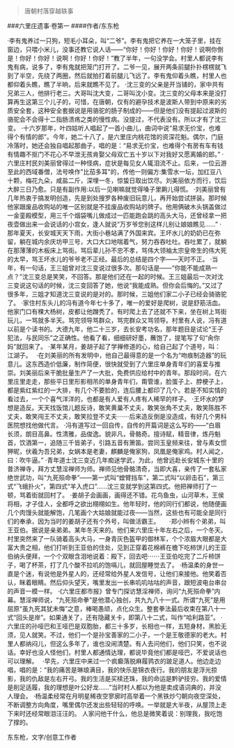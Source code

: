 > 唐朝村落穿越轶事

###六里庄遗事·卷第一
####作者/东东枪

·李有鬼养过一只狗，短毛小耳朵，叫“二爷”。李有鬼把它养在一大笼子里，挂在窗边，只喂小米儿，没事还教它说人话——“你好！你好！你好！你好！说啊你倒是！你好！你好！说啊！你好！你好！”教了半年，一句没学会。村里人都说李有鬼有病，说多了，李有鬼就把笼门打开了。二爷一见，展开两条前腿扑扑楞楞就飞到了半空，先绕了两圈，然后就拍打着前腿儿飞远了。李有鬼仰着头瞧，村里人也都仰着头瞧，瞧了半晌，后来就瞧不见了。
·沈三变的父亲是开当铺的，家中共有兄弟三人，他排行老三。大哥叫沈大变，二哥叫沈小变。沈三变的父母本来是没打算再生这第三个儿子的，可惜，在唐朝，仅有的避孕技术是波斯人带到中原来的劣质安全套，这种安全套据说是用骆驼的肠子制成的——但是他们没有提起过波斯的骆驼会不会得十二指肠溃疡之类的慢性病。没提过，不代表没有。所以才有了沈三变。
·十六岁那年，叶四姑听人唱起了一首小曲儿，曲词中说“易求无价宝，也难得个有情的郎”。今年，她二十八了，是六里庄内桃花馆的资深花魁。偶尔，门庭冷落时，她还会独自唱起那曲子，唱的是：“易求无价宝，也难得个有房有车有钱有情趣不抠门不花心不早泄无孩肯娶父母双亡五十岁以下对我好又愿离婚的郎。”
·六里庄村民刘美丽曾得过一种怪病，症状是每见女人辄泪流不止。后来，一位云游至此的西域番僧，法号唤作"比茄多耳"的，传他一则偏方:集雪水一坛，加红豆八十颗，梅花九朵，咸盐二斤，深埋一冬，惊蛰日取出饮尽。刘美丽依方而行，饮后大醉三日乃愈。只是有副作用:以后一见喇嘛就觉得嗓子里齁儿得慌。
·刘美丽曾有几年热衷于搞发明创造，先是到处搜罗各种废旧玩意儿，再开始尝试拼装。那时候他家跟废品收购站的唯一区别就是不挂废品收购站的牌子。他用俩破木头锅盖做过一金銮殿模型，用三千个烟袋嘴儿做成过一匹能跑会跳的高头大马，还曾经拿一把夜壶做出来一会说话的小宫女，逢人就说“万岁爷您别这样儿别让娘娘瞧见……”
·那年夏天，长安城天天下雨，大街小巷站满了外国来宾。王坏水儿的奶奶已在弥留，躺在城内余庆坊甲三号，大口大口地喘着气，努力吞吞吐吐。吞吐累了，就躺在那薄薄的木板床上骂街。骂后辈儿孙不忠不孝，骂伟大领袖太宗皇帝生的伟大死的太早，骂王坏水儿的爷爷老不正经。最后的总结是四个字——天时不正。
·当年，有一句话，王三姐曾对沈三变说过很多次。那句话是——“你能不能成熟一点？”沈三变总是笑笑，不回答。那是他们还在一起的时候。王三姐最后一次对沈三变说这句话的时候，沈三变回答了她，他说“我能成熟。但你会后悔的。”又过了很多年，三姐才知道沈三变说的是对的。那时候，三姐他们家二小子已经会骑骆驼了。
·家住村东头儿的冯有道今年七十多了，唯一的爱好是爬树，说是舒筋活血。他家门口有棵大杨树，皮都让他蹭秃了。有时爬上去了还就不下来，坐在树上骂街玩儿，一骂就多半天。骂完领导骂群众，骂完群众又骂领导。村里有人说，冯有道以前是个读书的。大德九年，他二十三岁，去长安考功名，那年题目是试论“王子犯法，与民同乐”之正确性。他看了看，细细研好墨，蘸饱了，提笔写了句“肏你妈”就回来了。
·某年某月，姜胡子起了学禅修道的心，给自己起了个道号，叫：江湖子。　
·在刘美丽的所有发明中，他自己最得意的是一个名为“吻痕制造器”的玩意儿。这东西造价低廉，制作简便，很快就受到了六里庄单身青年们的喜爱与推崇。刘美丽后来干脆批量生产了一大批，免费供应给村中的青年。那段时间，在六里庄里走走，那些平日里形影相吊的单身青年们，甭管谁，脸蛋子上、脖梗子上，都是紫红紫红的一大排，有几个不要脸的，连后腰上都印了几个。若是不知实情的看过去，一个个喜气洋洋的，也都是有人爱有人疼有人稀罕的样子。
·王坏水的梦想是造反。天天找饭馆儿题反诗，敢笑黄巢不丈夫，敢笑张角不丈夫，敢笑陈胜不丈夫，敢笑闯王不丈夫，敢笑拉登不丈夫⋯⋯后来造反倒是没造成，有好几个男科医院想找他做代言。
·冯有道写过一回自传，自传的开篇词是这么写的——“白眉长须，朗目高鼻。性清雅，品俊逸。貌非凡，骨骼奇。擅诗赋，精音律，炼丹魁首，饮酒第一，追随三千皆弟子，引路五音有箫笛。尝同玉皇频来往，曾与素女惯狎昵，伏羲为吾兄弟，女娲本是老妻，麒麟是俺家狗，凤凰是俺家鸡。村人闻之，曰：吹牛逼。”
·青年道士沈三变近几年痴迷学武，为此，他曾远赴长安城东十里的普济禅寺，拜方丈慧淫禅师为师。禅师见他骨骼清奇，当即大喜，亲传了一套私家绝世武功，叫“九死殒命拳”——第一式叫“螳臂挡车”，第二式叫“以卵击石”，第三式“飞蛾扑火”，第四式“羊入虎口”……沈三变就学到这第四式。他把禅师打了一顿，骂着街就回村了。
·姜胡子会画画，画得还不错。花鸟鱼虫，山河草木，王侯将相，才子佳人，全都呼之欲出栩栩如生。他年轻时，他的同行们都说，他随便画几个肉馒头就能解饱，几笔画个大姑娘就能过夜——当然，这些也有可能全是同行们的奉承，因为当时的姜胡子还有个外号，叫做活霸王。 　
·郑小辫有个弟弟，叫王亚伯。据说是亲弟弟。某年冬天来的。他们来六里庄十年左右之后，一个冬天。村里突然来了一队骑着高头大马，一身青灰色盔甲的御林军，个个浓眉大眼都是大富大贵之相，他们打听到王亚伯的住处，见到正穿着花棉裤在檐下吃柿饼儿的王亚伯纳头便拜，一个个双眼含泪地说着：殿下，回去吧⋯⋯王亚伯吃完了二斤柿饼子，喝了杯茶，打了几个酸不拉叽的饱嗝儿，就回屋睡觉去了。
·杨温柔的身世一直是个迷，有说他是外星人的，还经常给外星人发信号，让他们来接他。他笑着否认，眯着眼睛。然后仰头望天，嘴里发出一长串叽叽咕咕的声音，跟短波电台串台的声音一模一样。
·《六里庄都市报》曾专门探访慧淫禅师，询问“九死殒命拳”内幕。慧淫禅师说，“九死殒命拳”是他潜心独创，共九九八十一式。所谓“九死”是用屈原“虽九死其犹未悔”之意，棒喝愚顽，点化众生。整套拳法最后收束在第八十一式“回头是岸”。如果通关了，还有隐藏关卡，即第八十二式，叫作“哈利路亚”。
·六里庄的孙哑巴和王哑巴是双胞胎，都三十多岁，长相也一样，五短身材，黑脸无须，见人就笑。不过，他们一个是孙宝善家的二小子，一个是王敬德家的老大。村里人都纳闷儿，但这么多年了，谁也没闹清楚。有人去问他们，他们只笑，也不说话。幸好也没人怪他们，村里人都通情达理，都说毕竟他们都是哑巴，不爱说话也可以理解。　
·早先，六里庄中来过一个疯癫落脱麻履鹑衣的跛足道人。他边走边唱，唱的是：“我的痛苦是琳琅满目，我的快乐是锦衣夜行。我的朋友是浮光掠影，我的仇敌是左右开弓。我的生活是买椟还珠，我的命运是黔驴技穷。我的爱情是削足适履，我的理想是叶公好龙……”当时村人都以为他是卖成语词典的，并没人理会。
·杨温柔经常在月明星稀夜空寥廓时高举着一个黑铁炒勺朝向夜空深处，不断调整方向角度，嘴里偶尔还发出些轻轻的呼唤。一举就是大半夜，从屋顶上走下来时还经常眼泪汪汪的。 人家问他干什么，他总是微笑着说：别理我，我吃饱了撑的。


东东枪，文字/创意工作者

 
